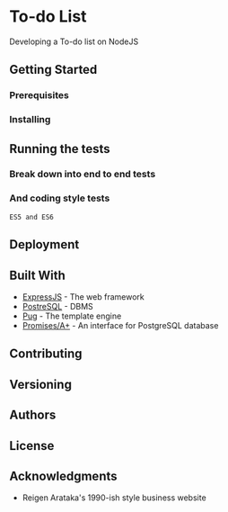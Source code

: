 
# To-do List

Developing a To-do list on NodeJS

## Getting Started

### Prerequisites

### Installing

## Running the tests

### Break down into end to end tests

### And coding style tests


```
ES5 and ES6
```

## Deployment

## Built With


* [ExpressJS](https://expressjs.com/en/4x/api.html) - The web framework
* [PostreSQL](https://www.postgresql.org/docs/) - DBMS
* [Pug](https://pugjs.org/api/getting-started.html) - The template engine
* [Promises/A+](http://vitaly-t.github.io/pg-promise) - An interface for PostgreSQL database

## Contributing

## Versioning

## Authors

## License

## Acknowledgments

* Reigen Arataka's 1990-ish style business website